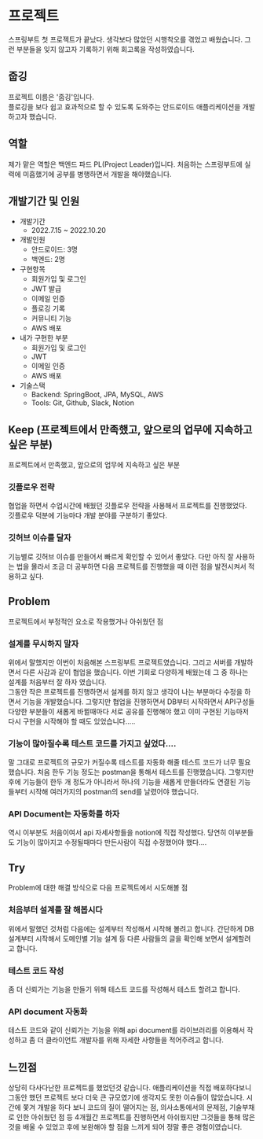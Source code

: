 # 프로젝트
스프링부트 첫 프로젝트가 끝났다. 생각보다 많았던 시행착오를 겪었고 배웠습니다.
그런 부분들을 잊지 않고자 기록하기 위해 회고록을 작성하였습니다.

## 줍깅
프로젝트 이름은 '줍깅'입니다.  
플로깅을 보다 쉽고 효과적으로 할 수 있도록 도와주는 안드로이드 애플리케이션을 개발하고자 했습니다.

## 역할
제가 맡은 역할은 백엔드 파드 PL(Project Leader)입니다. 처음하는 스프링부트에 실력에 미흡했기에 공부를 병행하면서 개발을 해야했습니다.

## 개발기간 및 인원
- 개발기간
    - 2022.7.15 ~ 2022.10.20
- 개발인원
    - 안드로이드: 3명
    - 백엔드: 2명
- 구현항목
    - 회원가입 및 로그인
    - JWT 발급
    - 이메일 인증
    - 플로깅 기록
    - 커뮤니티 기능
    - AWS 배포
- 내가 구현한 부분
    - 회원가입 및 로그인
    - JWT
    - 이메일 인증
    - AWS 배포
- 기술스택
    - Backend: SpringBoot, JPA, MySQL, AWS
    - Tools: Git, Github, Slack, Notion

## Keep (프로젝트에서 만족했고, 앞으로의 업무에 지속하고 싶은 부분)
프로젝트에서 만족했고, 앞으로의 업무에 지속하고 싶은 부분
### 깃플로우 전략
협업을 하면서 수업시간에 배웠던 깃플로우 전략을 사용해서 프로젝트를 진행했었다.  
깃플로우 덕분에 기능마다 개발 분야를 구분하기 좋았다.  

### 깃허브 이슈를 달자
기능별로 깃허브 이슈를 만들어서 빠르게 확인할 수 있어서 좋았다. 
다만 아직 잘 사용하는 법을 몰라서 조금 더 공부하면 다음 프로젝트를 진행했을 때 이런 점을 발전시켜서 적용하고 싶다.

## Problem
프로젝트에서 부정적인 요소로 작용했거나 아쉬웠던 점
### 설계를 무시하지 말자
위에서 말했지만 이번이 처음해본 스프링부트 프로젝트였습니다. 그리고 서버를 개발하면서 다른 사감과 같이 협업을 했습니다. 이번 기회로 다양하게 배웠는데 그 중 하나는 설계를 처음부터 잘 하자 였습니다.  
그동안 작은 프로젝트를 진행하면서 설계를 하지 않고 생각이 나는 부분마다 수정을 하면서 기능을 개발했습니다. 그렇지만 협업을 진행하면서 DB부터 시작하면서 API구성들 다양한 부분들이 새롭게 바뀔때마다 서로 공유를 진행해야 했고 이미 구현된 기능마저 다시 구현을 시작해야 할 때도 있었습니다.....

### 기능이 많아질수록 테스트 코드를 가지고 싶었다....
말 그대로 프로젝트의 규모가 커질수록 테스트를 자동화 해줄 테스트 코드가 너무 필요했습니다. 처음 한두 기능 정도는 postman을 통해서 테스트를 진행했습니다. 그렇지만 후에 기능들이 한두 개 정도가 아니라서 하나의 기능을 새롭게 만들더라도 연결된 기능들부터 시작해 여러가지의 postman의 send를 날렸어야 했습니다. 

### API Document는 자동화를 하자
역시 이부분도 처음이여서 api 자세사항들을 notion에 직접 작성했다. 당연히 이부분들도 기능이 많아지고 수정될때마다 만든사람이 직접 수정했어야 했다....

## Try
Problem에 대한 해결 방식으로 다음 프로젝트에서 시도해볼 점
### 처음부터 설계를 잘 해봅시다
위에서 말했던 것처럼 다음에는 설계부터 작성해서 시작해 볼려고 합니다. 간단하게 DB 설계부터 시작해서 도메인별 기능 설계 등 다른 사람들의 글을 확인해 보면서 설계할려고 합니다.
### 테스트 코드 작성
좀 더 신뢰가는 기능을 만들기 위해 테스트 코드를 작성해서 테스트 할려고 합니다.

### API document 자동화
테스트 코드와 같이 신뢰가는 기능을 위해 api document를 라이브러리를 이용해서 작성하고 좀 더 클라이언트 개발자를 위해 자세한 사항들을 적어주려고 합니다.

## 느낀점
상당히 다사다난한 프로젝트를 했었던것 같습니다. 애플리케이션을 직접 배포하다보니 그동안 했던 프로젝트 보다 더욱 큰 규모였기에 생각지도 못한 이슈들이 많았습니다. 시간에 쫓겨 개발을 하다 보니 코드의 질이 떨어지는 점, 의사소통에서의 문제점, 기술부채로 인한 아쉬웠던 점 등 4개월간 프로젝트를 진행하면서 아쉬웠지만 그것들을 통해 많은 것을 배울 수 있었고 후에 보완해야 할 점을 느끼게 되어 정말 좋은 경험이였습니다.
